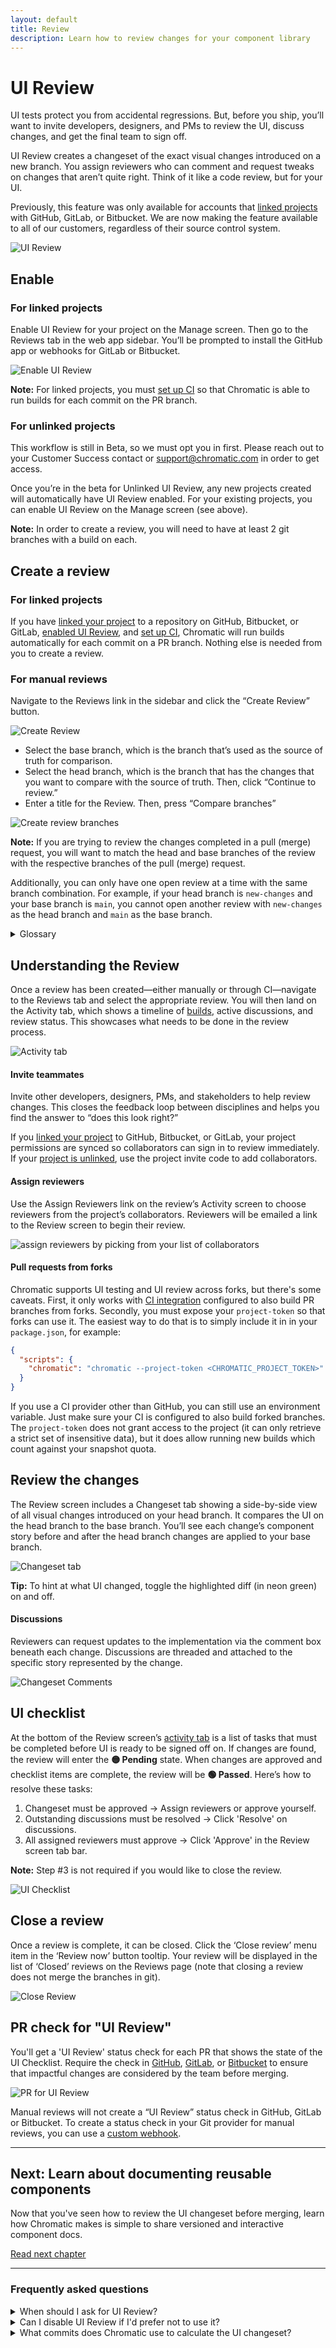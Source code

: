 ```yaml
---
layout: default
title: Review
description: Learn how to review changes for your component library
---
```


# UI Review

UI tests protect you from accidental regressions. But, before you ship, you’ll want to invite developers, designers, and PMs to review the UI, discuss changes, and get the final team to sign off.

UI Review creates a changeset of the exact visual changes introduced on a new branch. You assign reviewers who can comment and request tweaks on changes that aren’t quite right. Think of it like a code review, but for your UI.

Previously, this feature was only available for accounts that [linked projects](access#linked-projects) with GitHub, GitLab, or Bitbucket. We are now making the feature available to all of our customers, regardless of their source control system.

![UI Review](img/workflow-uireview.png)

## Enable

### For linked projects
Enable UI Review for your project on the Manage screen. Then go to the Reviews tab in the web app sidebar. You’ll be prompted to install the GitHub app or webhooks for GitLab or Bitbucket.

![Enable UI Review](img/uireview-for-docs.png)

<div class="aside">
<p><b>Note:</b> For linked projects, you must <a href="ci">set up CI</a> so that Chromatic is able to run builds for each commit on the PR branch.</p>
</div>

### For unlinked projects
This workflow is still in Beta, so we must opt you in first. Please reach out to your Customer Success contact or [support@chromatic.com](mailto:support@chromatic.com) in order to get access.

Once you’re in the beta for Unlinked UI Review, any new projects created will automatically have UI Review enabled. For your existing projects, you can enable UI Review on the Manage screen (see above).

<div class="aside">
<p><b>Note:</b> In order to create a review, you will need to have at least 2 git branches with a build on each.</p>
</div>

## Create a review
### For linked projects
If you have [linked your project](access#linked-projects) to a repository on GitHub, Bitbucket, or GitLab, [enabled UI Review](review#enable), and [set up CI](ci), Chromatic will run builds automatically for each commit on a PR branch. Nothing else is needed from you to create a review.

### For manual reviews
Navigate to the Reviews link in the sidebar and click the “Create Review” button.

![Create Review](img/create-review.png)

* Select the base branch, which is the branch that’s used as the source of truth for comparison.
* Select the head branch, which is the branch that has the changes that you want to compare with the source of truth. Then, click “Continue to review.”
* Enter a title for the Review. Then, press “Compare branches”

![Create review branches](img/create-review-branches.png)

<div class="aside">
<p><b>Note:</b> If you are trying to review the changes completed in a pull (merge) request, you will want to match the head and base branches of the review with the respective branches of the pull (merge) request.</p>
<p>Additionally, you can only have one open review at a time with the same branch combination. For example, if your head branch is <code>new-changes</code> and your base branch is <code>main</code>, you cannot open another review with <code>new-changes</code> as the head branch and <code>main</code> as the base branch.</p>
</div>

<details>
<summary>Glossary</summary>

* The base branch is the branch that you want to use as a baseline for the comparison.
* The head branch is the branch that has the actual changes that need to be compared against the base branch.

</details>

## Understanding the Review

Once a review has been created—either manually or through CI—navigate to the Reviews tab and select the appropriate review. You will then land on the Activity tab, which shows a timeline of [builds](setup#view-published-storybook), active discussions, and review status. This showcases what needs to be done in the review process.

![Activity tab](img/prscreen-activity.png)

#### Invite teammates

Invite other developers, designers, PMs, and stakeholders to help review changes. This closes the feedback loop between disciplines and helps you find the answer to “does this look right?”

If you [linked your project](access) to GitHub, Bitbucket, or GitLab, your project permissions are synced so collaborators can sign in to review immediately. If your [project is unlinked](access), use the project invite code to add collaborators.

#### Assign reviewers

Use the Assign Reviewers link on the review’s Activity screen to choose reviewers from the project’s collaborators. Reviewers will be emailed a link to the Review screen to begin their review.

![assign reviewers by picking from your list of collaborators](img/assign-reviewers.png)

#### Pull requests from forks

Chromatic supports UI testing and UI review across forks, but there's some caveats. First, it only works with [CI integration](ci#configure-ci) configured to also build PR branches from forks. Secondly, you must expose your `project-token` so that forks can use it. The easiest way to do that is to simply include it in in your `package.json`, for example:

```json
{
  "scripts": {
    "chromatic": "chromatic --project-token <CHROMATIC_PROJECT_TOKEN>"
  }
}
```

If you use a CI provider other than GitHub, you can still use an environment variable. Just make sure your CI is configured to also build forked branches. The `project-token` does not grant access to the project (it can only retrieve a strict set of insensitive data), but it does allow running new builds which count against your snapshot quota.

## Review the changes

The Review screen includes a Changeset tab showing a side-by-side view of all visual changes introduced on your head branch. It compares the UI on the head branch to the base branch. You’ll see each change’s component story before and after the head branch changes are applied to your base branch.

![Changeset tab](img/prscreen-changes.png)

<div class="aside"><b>Tip:</b> To hint at what UI changed, toggle the highlighted diff (in neon green) on and off.</div>

#### Discussions

Reviewers can request updates to the implementation via the comment box beneath each change. Discussions are threaded and attached to the specific story represented by the change.

![Changeset Comments](img/ui-changes-comments.png)

## UI checklist

At the bottom of the Review screen’s [activity tab](review#find-your-pull-request) is a list of tasks that must be completed before UI is ready to be signed off on. If changes are found, the review will enter the **🟡&nbsp;Pending** state. When changes are approved and checklist items are complete, the review will be **🟢&nbsp;Passed**. Here’s how to resolve these tasks:

1. Changeset must be approved &rarr; Assign reviewers or approve yourself.
2. Outstanding discussions must be resolved &rarr; Click 'Resolve' on discussions.
3. All assigned reviewers must approve &rarr; Click 'Approve' in the Review screen tab bar.

<div class="aside">
<p><b>Note:</b> Step #3 is not required if you would like to close the review.
</p>
</div>

![UI Checklist](img/prscreen-ui-checklist.png)

## Close a review

Once a review is complete, it can be closed. Click the ‘Close review’ menu item in the ‘Review now’ button tooltip. Your review will be displayed in the list of ‘Closed’ reviews on the Reviews page (note that closing a review does not merge the branches in git).

![Close Review](img/close-review.png)
## PR check for "UI Review"

You'll get a 'UI Review' status check for each PR that shows the state of the UI Checklist. Require the check in [GitHub](https://help.github.com/en/github/administering-a-repository/enabling-required-status-checks), [GitLab](https://docs.gitlab.com/ee/api/commits.html#post-the-build-status-to-a-commit), or [Bitbucket](https://confluence.atlassian.com/bitbucket/suggest-or-require-checks-before-a-merge-856691474.html) to ensure that impactful changes are considered by the team before merging.

![PR for UI Review](img/prbadge-review.png)

Manual reviews will not create a “UI Review” status check in GitHub, GitLab or Bitbucket. To create a status check in your Git provider for manual reviews, you can use a [custom webhook](integrations#custom-webhooks).

---

## Next: Learn about documenting reusable components

Now that you've seen how to review the UI changeset before merging, learn how Chromatic makes is simple to share versioned and interactive component docs.

<a class="btn primary round" href="document">Read next chapter</a>

---

### Frequently asked questions

<details>
<summary>When should I ask for UI Review?</summary>

You can initiate a UI review at any time. However, we recommend doing it later in the development cycle, once baselines have been approved and UI Tests are green. Learn more about [UI review](review).

</details>

<details>
<summary>Can I disable UI Review if I'd prefer not to use it?</summary>

Yes. Go to the manage page for your project where you can disable UI Review. Chromatic will no longer add status checks to your PRs for UI Review once it is disabled.

</details>

<details>
<summary>What commits does Chromatic use to calculate the UI changeset?</summary>

Similar to [GitHub code review](https://github.com/features/code-review/), Chromatic compares between the latest commit on the PR branch and the 'merge base' commit, that is the commit that is the shared ancestor between the PR branch and the branch it was created from. It is important that Chromatic has run a build on both commits outlined above. If you've recently enabled CI and have existing PRs that you would like to review, ensure Chromatic has run in CI for both branches of that PR.

The process might look something like:

1. Create a new PR to `main` adding Chromatic to CI
1. Merge that PR when everything works well.
1. Update your existing feature PR(s) w/ the latest from `main` (either merge or rebase from main).

</details>
